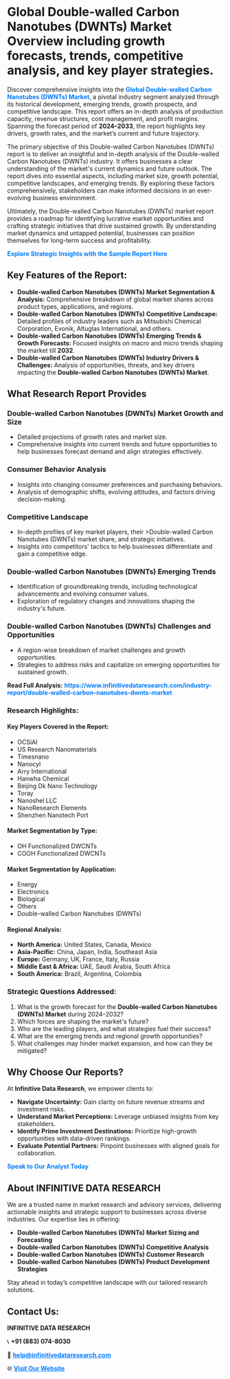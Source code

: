 <h1>Global Double-walled Carbon Nanotubes (DWNTs) Market Overview including growth forecasts, trends, competitive analysis, and key player strategies.</h1>
<p>
Discover comprehensive insights into the 
<a href="https://www.infinitivedataresearch.com/industry-report/double-walled-carbon-nanotubes-dwnts-market" rel="dofollow" style="color: #007BFF; text-decoration: none;"><strong>Global Double-walled Carbon Nanotubes (DWNTs) Market</strong></a>, a pivotal industry segment analyzed through its historical development, emerging trends, growth prospects, and competitive landscape. This report offers an in-depth analysis of production capacity, revenue structures, cost management, and profit margins. Spanning the forecast period of <strong>2024–2033</strong>, the report highlights key drivers, growth rates, and the market’s current and future trajectory.
</p>
<p>
The primary objective of this Double-walled Carbon Nanotubes (DWNTs) report is to deliver an insightful and in-depth analysis of the Double-walled Carbon Nanotubes (DWNTs) industry. It offers businesses a clear understanding of the market's current dynamics and future outlook. The report dives into essential aspects, including market size, growth potential, competitive landscapes, and emerging trends. By exploring these factors comprehensively, stakeholders can make informed decisions in an ever-evolving business environment.
</p>
<p>
Ultimately, the Double-walled Carbon Nanotubes (DWNTs) market report provides a roadmap for identifying lucrative market opportunities and crafting strategic initiatives that drive sustained growth. By understanding market dynamics and untapped potential, businesses can position themselves for long-term success and profitability.
</p>
<p>
<a href="https://www.infinitivedataresearch.com/request-sample/reportId=110589" style="color: #007BFF; text-decoration: none;"><strong>Explore Strategic Insights with the Sample Report Here</strong></a>
</p>

<h2>Key Features of the Report:</h2>
<ul>
<li><strong>Double-walled Carbon Nanotubes (DWNTs) Market Segmentation & Analysis:</strong> Comprehensive breakdown of global market shares across product types, applications, and regions.</li>
<li><strong>Double-walled Carbon Nanotubes (DWNTs) Competitive Landscape:</strong> Detailed profiles of industry leaders such as Mitsubishi Chemical Corporation, Evonik, Altuglas International, and others.</li>
<li><strong>Double-walled Carbon Nanotubes (DWNTs) Emerging Trends & Growth Forecasts:</strong> Focused insights on macro and micro trends shaping the market till <strong>2032</strong>.</li>
<li><strong>Double-walled Carbon Nanotubes (DWNTs) Industry Drivers & Challenges:</strong> Analysis of opportunities, threats, and key drivers impacting the <strong>Double-walled Carbon Nanotubes (DWNTs) Market</strong>.</li>
</ul>

<h2>What Research Report Provides</h2>
<h3>Double-walled Carbon Nanotubes (DWNTs) Market Growth and Size</h3>
<ul>
<li>Detailed projections of growth rates and market size.</li>
<li>Comprehensive insights into current trends and future opportunities to help businesses forecast demand and align strategies effectively.</li>
</ul>

<h3>Consumer Behavior Analysis</h3>
<ul>
<li>Insights into changing consumer preferences and purchasing behaviors.</li>
<li>Analysis of demographic shifts, evolving attitudes, and factors driving decision-making.</li>
</ul>

<h3>Competitive Landscape</h3>
<ul>
<li>In-depth profiles of key market players, their >Double-walled Carbon Nanotubes (DWNTs) market share, and strategic initiatives.</li>
<li>Insights into competitors' tactics to help businesses differentiate and gain a competitive edge.</li>
</ul>

<h3>Double-walled Carbon Nanotubes (DWNTs) Emerging Trends</h3>
<ul>
<li>Identification of groundbreaking trends, including technological advancements and evolving consumer values.</li>
<li>Exploration of regulatory changes and innovations shaping the industry's future.</li>
</ul>

<h3>Double-walled Carbon Nanotubes (DWNTs) Challenges and Opportunities</h3>
<ul>
<li>A region-wise breakdown of market challenges and growth opportunities.</li>
<li>Strategies to address risks and capitalize on emerging opportunities for sustained growth.</li>
</ul>
<p><strong>Read Full Analysis:</strong> <a href="https://www.infinitivedataresearch.com/industry-report/double-walled-carbon-nanotubes-dwnts-market" rel="dofollow" style="color: #007BFF; text-decoration: none;"><strong>https://www.infinitivedataresearch.com/industry-report/double-walled-carbon-nanotubes-dwnts-market</strong></a></p>
<h3>Research Highlights:</h3>
<h4>Key Players Covered in the Report:</h4>
<ul><li>OCSiAl</li><li>US Research Nanomaterials</li><li>Timesnano</li><li>Nanocyl</li><li>Arry International</li><li>Hanwha Chemical</li><li>Beijing Dk Nano Technology</li><li>Toray</li><li>Nanoshel LLC</li><li>NanoResearch Elements</li><li>Shenzhen Nanotech Port</li></ul>
<h4>Market Segmentation by Type:</h4>
<ul><li>OH Functionalized DWCNTs</li><li>COOH Functionalized DWCNTs</li></ul>
<h4>Market Segmentation by Application:</h4>
<ul><li>Energy</li><li>Electronics</li><li>Biological</li><li>Others</li><li>Double-walled Carbon Nanotubes (DWNTs)</li></ul>

<h4>Regional Analysis:</h4>
<ul>
<li><strong>North America:</strong> United States, Canada, Mexico</li>
<li><strong>Asia-Pacific:</strong> China, Japan, India, Southeast Asia</li>
<li><strong>Europe:</strong> Germany, UK, France, Italy, Russia</li>
<li><strong>Middle East & Africa:</strong> UAE, Saudi Arabia, South Africa</li>
<li><strong>South America:</strong> Brazil, Argentina, Colombia</li>
</ul>

<h3>Strategic Questions Addressed:</h3>
<ol>
<li>What is the growth forecast for the <strong>Double-walled Carbon Nanotubes (DWNTs) Market</strong> during 2024–2032?</li>
<li>Which forces are shaping the market's future?</li>
<li>Who are the leading players, and what strategies fuel their success?</li>
<li>What are the emerging trends and regional growth opportunities?</li>
<li>What challenges may hinder market expansion, and how can they be mitigated?</li>
</ol>

<h2>Why Choose Our Reports?</h2>
<p>At <strong>Infinitive Data Research</strong>, we empower clients to:</p>
<ul>
<li><strong>Navigate Uncertainty:</strong> Gain clarity on future revenue streams and investment risks.</li>
<li><strong>Understand Market Perceptions:</strong> Leverage unbiased insights from key stakeholders.</li>
<li><strong>Identify Prime Investment Destinations:</strong> Prioritize high-growth opportunities with data-driven rankings.</li>
<li><strong>Evaluate Potential Partners:</strong> Pinpoint businesses with aligned goals for collaboration.</li>
</ul>
<p><a href="https://www.infinitivedataresearch.com/industry-report/double-walled-carbon-nanotubes-dwnts-market" rel="dofollow" style="color: #007BFF; text-decoration: none;"><strong>Speak to Our Analyst Today</strong></a></p>

<h2>About INFINITIVE DATA RESEARCH</h2>
<p>We are a trusted name in market research and advisory services, delivering actionable insights and strategic support to businesses across diverse industries. Our expertise lies in offering:</p>
<ul>
<li><strong>Double-walled Carbon Nanotubes (DWNTs) Market Sizing and Forecasting</strong></li>
<li><strong>Double-walled Carbon Nanotubes (DWNTs) Competitive Analysis</strong></li>
<li><strong>Double-walled Carbon Nanotubes (DWNTs) Customer Research</strong></li>
<li><strong>Double-walled Carbon Nanotubes (DWNTs) Product Development Strategies</strong></li>
</ul>
<p>Stay ahead in today’s competitive landscape with our tailored research solutions.</p>

<h2>Contact Us:</h2>
<p><strong>INFINITIVE DATA RESEARCH</strong></p>
<p>📞 <strong>+91 (883) 074-8030</strong></p>
<p>📧 <strong><a href="mailto:help@infinitivedataresearch.com" style="color: #007BFF;">help@infinitivedataresearch.com</a></strong></p>
<p>🌐 <strong><a href="https://www.infinitivedataresearch.com" rel="dofollow" style="color: #007BFF;">Visit Our Website</a></strong></p>